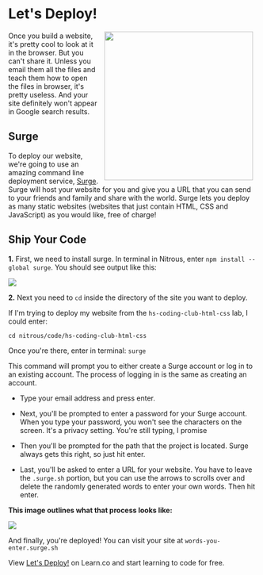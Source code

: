 # Let's Deploy!

<img src="https://s3.amazonaws.com/after-school-assets/rocketlaunch.gif" width="300px" align="right" hspace="10">

Once you build a website, it's pretty cool to look at it in the browser. But you can't share it. Unless you email them all the files and teach them how to open the files in browser, it's pretty useless. And your site definitely won't appear in Google search results.

## Surge

To deploy our website, we're going to use an amazing command line deployment service, [Surge](https://surge.sh/). Surge will host your website for you and give you a URL that you can send to your friends and family and share with the world. Surge lets you deploy as many static websites (websites that just contain HTML, CSS and JavaScript) as you would like, free of charge!

## Ship Your Code

**1.** First, we need to install surge. In terminal in Nitrous, enter `npm install --global surge`. You should see output like this:

<img src="https://s3.amazonaws.com/after-school-assets/install-surge.png">

**2.** Next you need to `cd` inside the directory of the site you want to deploy. 

If I'm trying to deploy my website from the `hs-coding-club-html-css` lab, I could enter: 

`cd nitrous/code/hs-coding-club-html-css`

Once you're there, enter in terminal: `surge`

This command will prompt you to either create a Surge account or log in to an existing account. The process of logging in is the same as creating an account.

+ Type your email address and press enter.

+ Next, you'll be prompted to enter a password for your Surge account. When you type your password, you won't see the characters on the screen. It's a privacy setting. You're still typing, I promise

+ Then you'll be prompted for the path that the project is located. Surge always gets this right, so just hit enter.

+ Last, you'll be asked to enter a URL for your website. You have to leave the `.surge.sh` portion, but you can use the arrows to scrolls over and delete the randomly generated words to enter your own words. Then hit enter.

**This image outlines what that process looks like:**

<img src="https://s3.amazonaws.com/after-school-assets/surge-deploy.png">

And finally, you're deployed! You can visit your site at `words-you-enter.surge.sh`






<p data-visibility='hidden'>View <a href='https://learn.co/lessons/hs-coding-club-deploy' title='Let's Deploy!'>Let's Deploy!</a> on Learn.co and start learning to code for free.</p>
